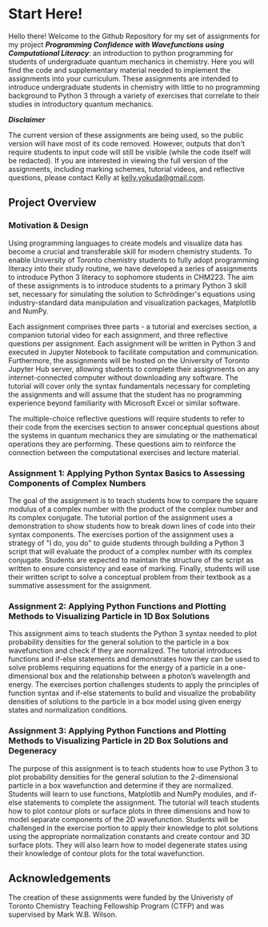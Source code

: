 # Start Here!

Hello there! Welcome to the Github Repository for my set of assignments for my project ***Programming Confidence with Wavefunctions using Computational
Literacy***: an introduction to python programming for students of undergraduate quantum mechanics in chemistry. Here you will find the code and supplementary material needed to implement the assignments into your curriculum. These assignments are intended to introduce undergraduate students in chemistry with little to no programming background to Python 3 through a variety of exercises that correlate to their studies in introductory quantum mechanics. 

***Disclaimer*** 

The current version of these assignments are being used, so the public version will have most of its code removed. However, outputs that don't require students to input code will still be visible (while the code itself will be redacted). If you are interested in viewing the full version of the assignments, including marking schemes, tutorial videos, and reflective questions, please contact Kelly at kelly.yokuda@gmail.com.

## Project Overview

### Motivation & Design 

Using programming languages to create models and visualize data has become a crucial and transferable skill for modern chemistry students. To enable University of Toronto chemistry students to fully adopt programming literacy into their study routine, we have developed a series of assignments to introduce Python 3 literacy to sophomore students in CHM223. The aim of these assignments is to introduce students to a primary Python 3 skill set, necessary for simulating the solution to Schrödinger's equations using industry-standard data manipulation and visualization packages, Matplotlib and NumPy.

Each assignment comprises three parts - a tutorial and exercises section, a companion tutorial video for each assignment, and three reflective questions per assignment. Each assignment will be written in Python 3 and executed in Jupyter Notebook to facilitate computation and communication. Furthermore, the assignments will be hosted on the University of Toronto Jupyter Hub server, allowing students to complete their assignments on any internet-connected computer without downloading any software. The tutorial will cover only the syntax fundamentals necessary for completing the assignments and will assume that the student has no programming experience beyond familiarity with Microsoft Excel or similar software.

The multiple-choice reflective questions will require students to refer to their code from the exercises section to answer conceptual questions about the systems in quantum mechanics they are simulating or the mathematical operations they are performing. These questions aim to reinforce the connection between the computational exercises and lecture material.

### Assignment 1: Applying Python Syntax Basics to Assessing Components of Complex Numbers
The goal of the assignment is to teach students how to compare the square modulus of a complex number with the product of the complex number and its complex conjugate. The tutorial portion of the assignment uses a demonstration to show students how to break down lines of code into their syntax components. The exercises portion of the assignment uses a strategy of "I do, you do" to guide students through building a Python 3 script that will evaluate the product of a complex number with its complex conjugate. Students are expected to maintain the structure of the script as written to ensure consistency and ease of marking. Finally, students will use their written script to solve a conceptual problem from their textbook as a summative assessment for the assignment.

### Assignment 2: Applying Python Functions and Plotting Methods to Visualizing Particle in 1D Box Solutions
This assignment aims to teach students the Python 3 syntax needed to plot probability densities for the general solution to the particle in a box wavefunction and check if they are normalized. The tutorial introduces functions and if-else statements and demonstrates how they can be used to solve problems requiring equations for the energy of a particle in a one-dimensional box and the relationship between a photon’s wavelength and energy. The exercises portion challenges students to apply the principles of function syntax and if-else statements to build and visualize the probability densities of solutions to the particle in a box model using given energy states and normalization conditions.

### Assignment 3: Applying Python Functions and Plotting Methods to Visualizing Particle in 2D Box Solutions and Degeneracy
The purpose of this assignment is to teach students how to use Python 3 to plot probability densities for the general solution to the 2-dimensional particle in a box wavefunction and determine if they are normalized. Students will learn to use functions, Matplotlib and NumPy modules, and if-else statements to complete the assignment. The tutorial will teach students how to plot contour plots or surface plots in three dimensions and how to model separate components of the 2D wavefunction. Students will be challenged in the exercise portion to apply their knowledge to plot solutions using the appropriate normalization constants and create contour and 3D surface plots. They will also learn how to model degenerate states using their knowledge of contour plots for the total wavefunction.

## Acknowledgements 

The creation of these assignments were funded by the Univeristy of Toronto Chemistry Teaching Fellowship Program (CTFP) and was supervised by Mark W.B. Wilson.
